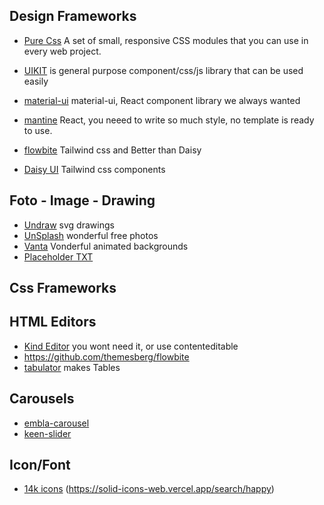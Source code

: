 ## Design Frameworks
* [Pure Css](https://purecss.io/) A set of small, responsive CSS modules that you can use in every web project.
* [UIKIT](https://getuikit.com/docs/modal)  is general purpose component/css/js library that can be used easily
* [material-ui](https://mui.com) material-ui, React component library we always wanted
* [mantine](https://ui.mantine.dev/category/headers) React, you neeed to write so much style, no template is ready to use.


* [flowbite](https://github.com/themesberg/flowbite) Tailwind css and Better than Daisy 
* [Daisy UI](https://daisyui.com/) Tailwind css components

## Foto - Image - Drawing
* [Undraw](https://undraw.co/illustrations) svg drawings
* [UnSplash](https://unsplash.com/) wonderful free photos
* [Vanta](https://vantajs.com/) Vonderful animated backgrounds
* [Placeholder TXT](https://jsonplaceholder.typicode.com/posts/)

## Css Frameworks

## HTML Editors 
* [Kind Editor](https://github.com/kindsoft/kindeditor) you wont need it, or use contenteditable
* https://github.com/themesberg/flowbite
* [tabulator](http://tabulator.info/) makes Tables


## Carousels
* [embla-carousel](https://www.embla-carousel.com/examples/navigation/)
* [keen-slider](https://keen-slider.io/examples#examples)


## Icon/Font
* [14k icons](https://github.com/x64Bits/solid-icons) (https://solid-icons-web.vercel.app/search/happy)
